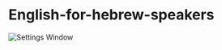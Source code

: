 # English-for-hebrew-speakers
![Settings Window](https://raw.github.com/eli7310/English-for-hebrew-speakers/master/Screenshots.jpg)




